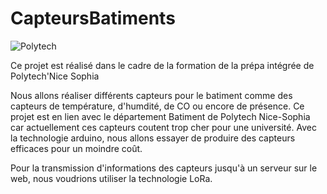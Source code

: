 # CapteursBatiments
![Polytech](http://fr.academic.ru/pictures/frwiki/80/Polytechnicesophia.png "logo polytech")

Ce projet est réalisé dans le cadre de la formation de la prépa intégrée de Polytech'Nice Sophia 

Nous allons réaliser différents capteurs pour le batiment comme des capteurs de température, d'humdité, de CO ou encore de présence. Ce projet est en lien avec le département Batiment de Polytech Nice-Sophia car actuellement ces capteurs coutent trop cher pour une université. Avec la technologie arduino, nous allons essayer de produire des capteurs efficaces pour un moindre coût.

Pour la transmission d'informations des capteurs jusqu'à un serveur sur le  web, nous voudrions utiliser la technologie LoRa.
